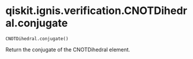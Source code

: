 # qiskit.ignis.verification.CNOTDihedral.conjugate

`CNOTDihedral.conjugate()`

Return the conjugate of the CNOTDihedral element.
